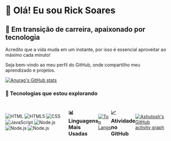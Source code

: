 # 👋 Olá! Eu sou Rick Soares

## 💼 Em transição de carreira, apaixonado por tecnologia

Acredito que a vida muda em um instante, por isso é essencial aproveitar ao máximo cada minuto!

Seja bem-vindo ao meu perfil do GitHub, onde compartilho meu aprendizado e projetos.

[![Anurag's GitHub stats](https://github-readme-stats.vercel.app/api?username=Ricksrss&count_private=true&theme=dracula)](https://github.com/anuraghazra/github-readme-stats)

### 🚀 Tecnologias que estou explorando

<div style="display: flex; justify-content: space-between; align-items: center;">
  <div>
    <img align="center" alt="HTML" src="https://img.shields.io/badge/HTML-239120?style=for-the-badge&logo=html5&logoColor=white" />
    <img align="center" alt="HTML5" src="https://img.shields.io/badge/HTML5-E34F26?style=for-the-badge&logo=html5&logoColor=white" />
    <img align="center" alt="CSS" src="https://img.shields.io/badge/CSS-239120?&style=for-the-badge&logo=css3&logoColor=white" />
    <img align="center" alt="JavaScript" src="https://img.shields.io/badge/JavaScript-F7DF1E?style=for-the-badge&logo=javascript&logoColor=black" />
    <img align="center" alt="Node.js" src="https://img.shields.io/badge/Node.js-43853D?style=for-the-badge&logo=node.js&logoColor=white" />
    <img align="center" alt="Node.js" src="https://img.shields.io/badge/React-20232A?style=for-the-badge&logo=react&logoColor=61DAFB" />
    <img align="center" alt="Node.js" src="https://img.shields.io/badge/Sass-CC6699?style=for-the-badge&logo=sass&logoColor=white" />
    <img 
  </div>
</div>

### 📊 Linguagens Mais Usadas

[![Top Langs](https://github-readme-stats.vercel.app/api/top-langs/?username=Ricksrss&layout=compact&theme=dracula)](https://github.com/Ricksrss?tab=repositories)

### 📈 Atividade no GitHub

[![Ashutosh's GitHub activity graph](https://github-readme-activity-graph.vercel.app/graph?username=Ricksrss&bg_color=ffcfe9&color=9e4c98&line=9e4c98&point=363535&area=true&hide_border=true)](https://github.com/ashutosh00710/github-readme-activity-graph)

